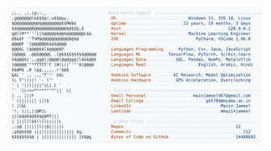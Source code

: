 <picture>
  <source srcset="https://raw.githubusercontent.com/mmazinjameel/mmazinjameel/main/dark_mode.svg?v=1757347855" media="(prefers-color-scheme: dark)">
  <img src="https://raw.githubusercontent.com/mmazinjameel/mmazinjameel/main/light_mode.svg?v=1757347855">
</picture>
